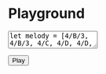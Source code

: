 
# Playground

<div class="playground">
<textarea class="playground">
let melody = [4/B/3, 4/B/3, 4/C, 4/D, 4/D, 4/C, 4/B/3, 4/A/3, 4/G/3, 4/G/3, 4/A/3, 4/B/3, 4/B/3, 8/B/3, 8/A/3, 2/A/3, 4/B/3, 4/B/3, 4/C, 4/D, 4/D, 4/C, 4/B/3, 4/A/3]
in
let bass = [ (1/G/2 | 1/B/2 | 1/D/3), (1/F#/2 | 1/C/3 | 1/E/3), (1/G/2 | 1/B/2 | 1/D/3), (2/G/2 | 2/B/2 | 2/D/3), (2/F#/2 | 2/C/3 | 2/E/3), (1/G/2 | 1/B/2 | 1/D/3), (1/F#/2 | 1/C/3 | 1/E/3) ] 
in
melody | bass
</textarea>
<p id="error-messages"></p>
<button id="playground-play">Play</button>
